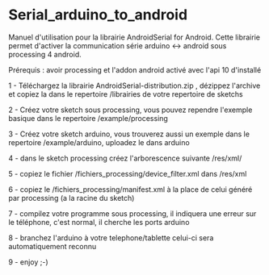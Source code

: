 Serial_arduino_to_android
=========================

Manuel d'utilisation pour la librairie AndroidSerial for Android.
Cette librairie permet d'activer la communication série arduino <-> android sous processing 4 android.

Prérequis : avoir processing et l'addon android activé avec l'api 10 d'installé

1 - Téléchargez la librairie AndroidSerial-distribution.zip , dézippez l'archive et copiez la dans le repertoire /librairies de votre repertoire de sketchs

2 - Créez votre sketch sous processing, vous pouvez rependre l'exemple basique dans le repertoire /example/processing

3 - Créez votre sketch arduino, vous trouverez aussi un exemple dans le repertoire /example/arduino, uploadez le dans arduino

4 - dans le sketch processing créez l'arborescence suivante /res/xml/

5 - copiez le fichier /fichiers_processing/device_filter.xml dans /res/xml

6 - copiez le /fichiers_processing/manifest.xml à la place de celui généré par processing (a la racine du sketch)

7 - compilez votre programme sous processing, il indiquera une erreur sur le téléphone, c'est normal, il cherche les ports arduino

8 - branchez l'arduino à votre telephone/tablette celui-ci sera automatiquement reconnu

9 - enjoy ;-)
